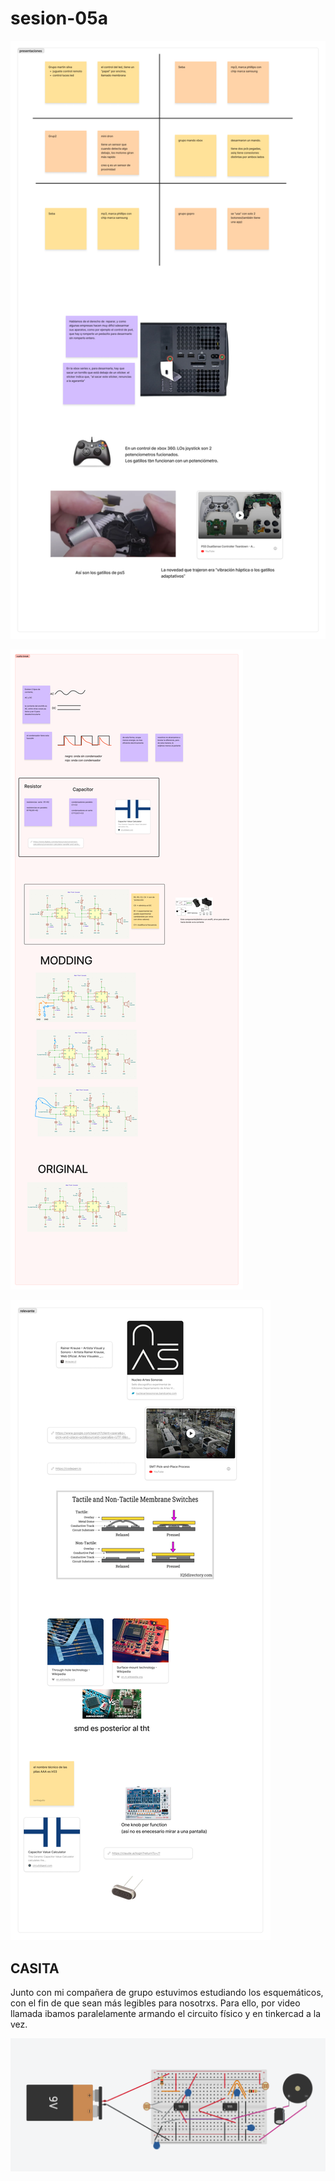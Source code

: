 # sesion-05a

![Apuntes figma parte 1](./archivos/tme-05a-presentaciones.png)

![Apuntes figma parte 1](./archivos/tme-05a-apunte.png)

![Apuntes figma parte 1](./archivos/tme-05a-relevante.png)

## CASITA

Junto con mi compañera de grupo estuvimos estudiando los esquemáticos, con el fin de que sean más legibles para nosotrxs. Para ello, por video llamada ibamos paralelamente armando el circuito físico y en tinkercad a la vez.

![Recreación del Atari Punk Console en Tinkercad](./archivos/tme-05a-tinker.png)

